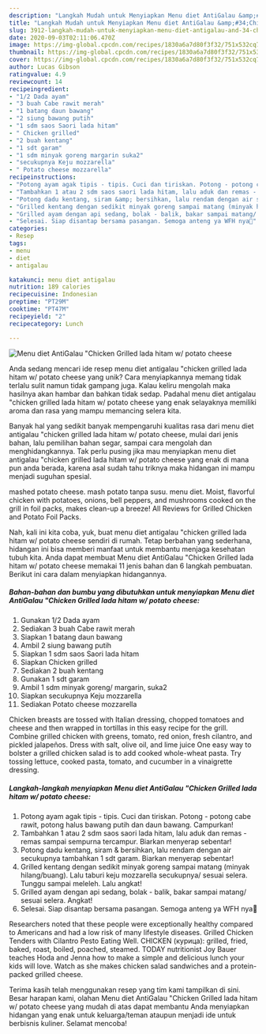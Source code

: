 ```yaml
---
description: "Langkah Mudah untuk Menyiapkan Menu diet AntiGalau &amp;#34;Chicken Grilled lada hitam w/ potato cheese Anti Gagal"
title: "Langkah Mudah untuk Menyiapkan Menu diet AntiGalau &amp;#34;Chicken Grilled lada hitam w/ potato cheese Anti Gagal"
slug: 3912-langkah-mudah-untuk-menyiapkan-menu-diet-antigalau-and-34-chicken-grilled-lada-hitam-w-potato-cheese-anti-gagal
date: 2020-09-03T02:11:06.470Z
image: https://img-global.cpcdn.com/recipes/1830a6a7d80f3f32/751x532cq70/menu-diet-antigalau-chicken-grilled-lada-hitam-w-potato-cheese-foto-resep-utama.jpg
thumbnail: https://img-global.cpcdn.com/recipes/1830a6a7d80f3f32/751x532cq70/menu-diet-antigalau-chicken-grilled-lada-hitam-w-potato-cheese-foto-resep-utama.jpg
cover: https://img-global.cpcdn.com/recipes/1830a6a7d80f3f32/751x532cq70/menu-diet-antigalau-chicken-grilled-lada-hitam-w-potato-cheese-foto-resep-utama.jpg
author: Lucas Gibson
ratingvalue: 4.9
reviewcount: 14
recipeingredient:
- "1/2 Dada ayam"
- "3 buah Cabe rawit merah"
- "1 batang daun bawang"
- "2 siung bawang putih"
- "1 sdm saos Saori lada hitam"
- " Chicken grilled"
- "2 buah kentang"
- "1 sdt garam"
- "1 sdm minyak goreng margarin suka2"
- "secukupnya Keju mozzarella"
- " Potato cheese mozzarella"
recipeinstructions:
- "Potong ayam agak tipis - tipis. Cuci dan tiriskan. Potong - potong cabe rawit, potong halus bawang putih dan daun bawang. Campurkan!"
- "Tambahkan 1 atau 2 sdm saos saori lada hitam, lalu aduk dan remas - remas sampai sempurna tercampur. Biarkan menyerap sebentar!"
- "Potong dadu kentang, siram &amp; bersihkan, lalu rendam dengan air secukupnya tambahkan 1 sdt garam. Biarkan menyerap sebentar!"
- "Grilled kentang dengan sedikit minyak goreng sampai matang (minyak hilang/buang). Lalu taburi keju mozzarella secukupnya/ sesuai selera. Tunggu sampai meleleh. Lalu angkat!"
- "Grilled ayam dengan api sedang, bolak - balik, bakar sampai matang/ sesuai selera. Angkat!"
- "Selesai. Siap disantap bersama pasangan. Semoga anteng ya WFH nya🥰"
categories:
- Resep
tags:
- menu
- diet
- antigalau

katakunci: menu diet antigalau 
nutrition: 189 calories
recipecuisine: Indonesian
preptime: "PT29M"
cooktime: "PT47M"
recipeyield: "2"
recipecategory: Lunch

---
```



![Menu diet AntiGalau &#34;Chicken Grilled lada hitam w/ potato cheese](https://img-global.cpcdn.com/recipes/1830a6a7d80f3f32/751x532cq70/menu-diet-antigalau-chicken-grilled-lada-hitam-w-potato-cheese-foto-resep-utama.jpg)

Anda sedang mencari ide resep menu diet antigalau &#34;chicken grilled lada hitam w/ potato cheese yang unik? Cara menyiapkannya memang tidak terlalu sulit namun tidak gampang juga. Kalau keliru mengolah maka hasilnya akan hambar dan bahkan tidak sedap. Padahal menu diet antigalau &#34;chicken grilled lada hitam w/ potato cheese yang enak selayaknya memiliki aroma dan rasa yang mampu memancing selera kita.

Banyak hal yang sedikit banyak mempengaruhi kualitas rasa dari menu diet antigalau &#34;chicken grilled lada hitam w/ potato cheese, mulai dari jenis bahan, lalu pemilihan bahan segar, sampai cara mengolah dan menghidangkannya. Tak perlu pusing jika mau menyiapkan menu diet antigalau &#34;chicken grilled lada hitam w/ potato cheese yang enak di mana pun anda berada, karena asal sudah tahu triknya maka hidangan ini mampu menjadi suguhan spesial.

mashed potato cheese. mash potato tanpa susu. menu diet. Moist, flavorful chicken with potatoes, onions, bell peppers, and mushrooms cooked on the grill in foil packs, makes clean-up a breeze! All Reviews for Grilled Chicken and Potato Foil Packs.


Nah, kali ini kita coba, yuk, buat menu diet antigalau &#34;chicken grilled lada hitam w/ potato cheese sendiri di rumah. Tetap berbahan yang sederhana, hidangan ini bisa memberi manfaat untuk membantu menjaga kesehatan tubuh kita. Anda dapat membuat Menu diet AntiGalau &#34;Chicken Grilled lada hitam w/ potato cheese memakai 11 jenis bahan dan 6 langkah pembuatan. Berikut ini cara dalam menyiapkan hidangannya.

<!--inarticleads1-->

##### Bahan-bahan dan bumbu yang dibutuhkan untuk menyiapkan Menu diet AntiGalau &#34;Chicken Grilled lada hitam w/ potato cheese:

1. Gunakan 1/2 Dada ayam
1. Sediakan 3 buah Cabe rawit merah
1. Siapkan 1 batang daun bawang
1. Ambil 2 siung bawang putih
1. Siapkan 1 sdm saos Saori lada hitam
1. Siapkan  Chicken grilled
1. Sediakan 2 buah kentang
1. Gunakan 1 sdt garam
1. Ambil 1 sdm minyak goreng/ margarin, suka2
1. Siapkan secukupnya Keju mozzarella
1. Sediakan  Potato cheese mozzarella


Chicken breasts are tossed with Italian dressing, chopped tomatoes and cheese and then wrapped in tortillas in this easy recipe for the grill. Combine grilled chicken with greens, tomato, red onion, fresh cilantro, and pickled jalapeños. Dress with salt, olive oil, and lime juice One easy way to bolster a grilled chicken salad is to add cooked whole-wheat pasta. Try tossing lettuce, cooked pasta, tomato, and cucumber in a vinaigrette dressing. 

<!--inarticleads2-->

##### Langkah-langkah menyiapkan Menu diet AntiGalau &#34;Chicken Grilled lada hitam w/ potato cheese:

1. Potong ayam agak tipis - tipis. Cuci dan tiriskan. Potong - potong cabe rawit, potong halus bawang putih dan daun bawang. Campurkan!
1. Tambahkan 1 atau 2 sdm saos saori lada hitam, lalu aduk dan remas - remas sampai sempurna tercampur. Biarkan menyerap sebentar!
1. Potong dadu kentang, siram &amp; bersihkan, lalu rendam dengan air secukupnya tambahkan 1 sdt garam. Biarkan menyerap sebentar!
1. Grilled kentang dengan sedikit minyak goreng sampai matang (minyak hilang/buang). Lalu taburi keju mozzarella secukupnya/ sesuai selera. Tunggu sampai meleleh. Lalu angkat!
1. Grilled ayam dengan api sedang, bolak - balik, bakar sampai matang/ sesuai selera. Angkat!
1. Selesai. Siap disantap bersama pasangan. Semoga anteng ya WFH nya🥰


Researchers noted that these people were exceptionally healthy compared to Americans and had a low risk of many lifestyle diseases. Grilled Chicken Tenders with Cilantro Pesto Eating Well. CHICKEN (курица): grilled, fried, baked, roast, boiled, poached, steamed. TODAY nutritionist Joy Bauer teaches Hoda and Jenna how to make a simple and delicious lunch your kids will love. Watch as she makes chicken salad sandwiches and a protein-packed grilled cheese. 

Terima kasih telah menggunakan resep yang tim kami tampilkan di sini. Besar harapan kami, olahan Menu diet AntiGalau &#34;Chicken Grilled lada hitam w/ potato cheese yang mudah di atas dapat membantu Anda menyiapkan hidangan yang enak untuk keluarga/teman ataupun menjadi ide untuk berbisnis kuliner. Selamat mencoba!
